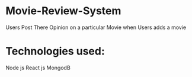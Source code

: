 # Movie-Review-System
Users Post There Opinion on a particular Movie when Users adds a movie


# Technologies used:
Node js
React js
MongodB
